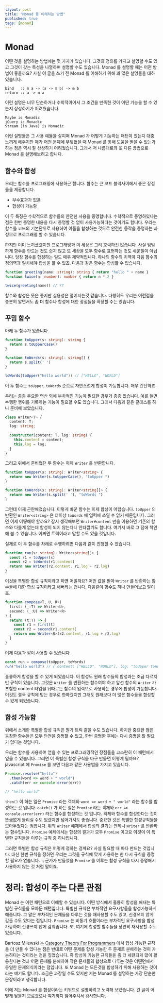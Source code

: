 ```yaml
---
layout: post
title: "Monad 를 이해하는 방법"
published: true
tags: [monad]
---
```


# Monad

어떤 것을 설명하는 방법에는 몇 가지가 있습니다. 그것의 정의를 가지고 설명할 수도 있고 그것이 갖는 특성을 나열하며 설명할 수도 있습니다.
Monad 를 설명할 때는 어떤 방법이 좋을까요? 사실 이 글을 쓰기 전 Monad 를 이해하기 위해 꽤 많은 설명들을 대하였습니다.

```
bind   :: m a -> (a -> m b) -> m b
return :: a -> m a
```
이런 설명은 너무 단순하거나 수학적이어서 그 조건을 만족한 것이 어떤 기능을 할 수 있는지 상상하기가 어려웠습니다.

<!-- more -->

```
Maybe is Monadic
jQuery is Monadic
Stream (in Java) is Monadic
```
이런 설명들은 그 사용 예들을 살피며 Monad 가 어떻게 기능하는 패턴이 있는지 대충 느끼게 해주지만 제가 어떤 문제에 부딫혔을 때 Monad 를 통해 도움을 받을 수 있는가 하는 점은 역시 잘 상상하기 어려웠습니다.
그래서 저 나름대로의 또 다른 방법으로 Monad 를 설명해보려고 합니다.

## 함수와 합성

우리는 함수를 프로그래밍에 사용하곤 합니다. 함수는 큰 코드 블럭사이에서 좋은 장점들을 제공합니다.

- 부수효과가 없음
- 합성이 가능함

이 두 특징은 수학적으로 함수들의 안전한 사용을 증명합니다. 수학적으로 증명하였다는 점은 한번 증명한 내용을 다시 증명할 것 없이 사용가능하다는 것이기도 합니다.
우리는 함수를 코드의 기본단위로 사용하여 이들을 합성하는 것으로 안전한 동작을 증명하는 과정으로 프로그래밍 할 수 있습니다.

하지만 이미 느끼셨겠지만 프로그래밍과 이 세상은 그리 호락하진 않습니다. 사실 엄밀하게 함수를 만드는 것도 쉽지 않고 또 세상을 모두 함수로 표현하는 것도 쉬운일이 아닙니다.
당장 함수를 합성하는 일도 매우 제약적입니다. 하나의 함수의 치역이 다음 함수의 정의역과 일치해야 합성을 할 수 있죠. 다음과 같은 함수는 합성할 수 없습니다.

```typescript
function greeting(name: string): string { return "hello " + name }
function twice(n: number): number { return n * 2 }

twice(greeting(name)) // ??
```

함수와 합성은 뜻은 좋지만 실용성은 떨어지는것 같습니다. 다행히도 우리는 이런점을 충분히 알면서도 좀 더 함수나 합성에 대한 장점들을 확장할 수는 있습니다.


## 꾸밈 함수

아래 두 함수가 있습니다.

```typescript
function toUpper(s: string): string {
  return s.toUpperCase()
}

function toWords(s: string): string[] {
  return s.split(' ')
}

toWords(toUpper("hello world")) // ["HELLO", "WORLD"]
```

이 두 함수는 `toUpper`, `toWords` 순으로 자연스럽게 합성이 가능합니다. 매우 간단하죠.

우리는 종종 주요한 연산 외에 부차적인 기능이 필요한 경우가 종종 있습니다. 예를 들면 수행한 행위를 기록하는 기능이 필요할 수도 있습니다.
그래서 다음과 같은 클래스를 하나 준비해 보았습니다.

```typescript
class Writer<T> {
  content: T;
  log: string;
  
  constructor(content: T, log: string) {
    this.content = content;
    this.log = log;
  }
}
```

그리고 위에서 준비했던 두 함수는 이제 `Writer` 를 반환합니다.

```typescript
function toUpper(s: string): Writer<string> {
  return new Writer(s.toUpperCase(), "toUpper ")
}

function toWords(s: string): Writer<string[]> {
  return new Writer(s.split(' '), "toWords ")
}
```

그런데 이제 곤란해졌습니다. 이렇게 바꾼 함수는 이제 합성이 어렵습니다. `toUpper` 의 반환인 `Writer<string>` 은 더이상 `toWords` 에 입력에 쓰일 수 없기 때문입니다.
그러면 이제 어떻해야 할까요? 잠시 생각해보면 `Writer#content` 만을 이용하면 기존의 함수와 다를게 없는데 합성이 되지 않는다니 안타깝기도 합니다.
여기서 바로 그 점에 착안해 볼 수 있습니다. 어쩌면 트릭이라고 말할 수도 있을 것입니다.

실제로 이 두 함수를 차례로 수행하려면 다음과 같이 진행할 수 있습니다.

```typescript
function run(s: string): Writer<string[]> {
  const r1 = toUpper(s)
  const r2 = toWords(r1.content)
  return new Writer(r2.content, r1.log + r2.log)
}
```

이것을 특별한 합성 규칙이라고 하면 어떨까요? 어떤 값을 받아 `Writer` 를 반환하는 함수들에 대한 합성 규칙이라고 해버리는 겁니다.
다음같이 함수도 하나 만들어보고 말이죠.

```typescript
function compose<T, U, R>(
  first: (_:T) => Writer<U>,
  second: (_:U) => Writer<R>
) {
  return (t:T) => {
    const r1 = first(t)
    const r2 = second(r1.content)
    return new Writer<R>(r2.content, r1.log + r2.log)
  }
}
```

이제 다음과 같이 사용할 수 있습니다.

```typescript
const run = compose(toUpper, toWords)
run("hello world") // { content: ["HELLO", "WORLD"], log: "toUpper toWords " }
```

훌륭하게 합성을 할 수 있게 되었습니다. 이 합성도 원래 함수들의 합성과는 조금 다르지만 규칙이 있습니다.
그것은 `Writer` 를 반환하는 함수여야 하고 앞선 함수의 `Writer` 가 포함한 content 타입을 뒤따르는 함수의 입력으로 사용하는 경우에 합성이 가능합니다.
이것도 결국 규칙에 맞는 경우로 한하겠지만 그래도 원래보다 더 많은 함수들을 합성할 수 있게 되었습니다.

## 합성 가능함

위에서 소개한 특별한 합성 규칙은 뭔가 트릭 같을 수도 있습니다. 하지만 중요한 점은 등장한 함수들은 모두 안전을 증명할 수 있고, 한번 증명한 후에는 다시 증명을 할 필요가 없다는 것입니다.

우리는 함수를 사용하여 얻을 수 있는 프로그래밍적인 장점들을 고스란히 이 패턴에서 얻을 수 있습니다. 그러면 이 특별한 합성 규칙을 마구 만들면 어떻게 될까요?
javascript 에 `Promise` 를 보면 다음과 같은 사용법을 가지고 있습니다.

```javascript
Promise.resolve("hello")
  .then(word => word + " world")
  .catch(err => console.error(err))

// "hello world"
```

`then()` 이 하는 일은 `Promise` 라는 객체와 `word => word + " world"` 라는 함수를 합성하는 것 입니다.
`catch()` 가 하는 일은 `Promise` 라는 객체와 `err => console.error(err)` 라는 함수를 합성하는 것 입니다.
객체와 함수를 합성한다는 것이 뜬금없게 들리실 수도 있겠지만 넘어가셔도 좋습니다. 중요한 것은 특별한 합성규칙들을 모아두었다는 점입니다.
위의 `Writer` 예제에서 합성의 결과는 언제나 `Writer` 를 반환하는 함수입니다. `Promise` 예제에서는 합성의 결과가 모두 `Promise` 이고요
이것이 이 특별한 규칙들을 이루는 규칙 중 하나입니다.

그러면 특별한 합성 규칙은 어떻게 정하는 걸까요? 사실 필요할 때 마다 만드는 것입니다. 대신 한번 규칙을 정하면 우리는 그것을 규칙에 맞게 사용하는 한 다시 규칙을 증명할 필요가 없습니다.
누군가가 만들었을 `Promise` 를 이루는 합성 규칙을 다시 증명해서 사용하지 않는 것 처럼 말이죠.

# 정리: 합성이 주는 다른 관점

Monad 는 이런 패턴으로 이해할 수 있습니다. 어떤 방식에서 훌륭히 합성을 해내는 특별한 규칙들을 모아둔 패턴입니다. 특별한 규칙은 부차적인 요구사항들을 합성가능하게 해줍니다.
그 말은 부차적인 문제들을 다루는 것을 재사용할 수도 있고, 신경쓰지 않게 감출 수도 있다는 점입니다. `Promise` 는 비동기 흐름이라는 부차적인 요구사항을 합성 가능하며 신경쓰지 않게 감춰줍니다.
또, 여기에 합성할 함수들을 당연히 재사용할 수도 있습니다.

Bartosz Milewski 는 [Category Theory For Programmers](https://bartoszmilewski.com/2014/10/28/category-theory-for-programmers-the-preface/) 에서 합성 가능한 규칙을 더 만들 수 있다는 점은 반대로 어떤 문제를 합성 가능한 두 문제로 분해하는 것이 가능하다는 것이라는 점을 짚었습니다.
즉 합성이 가능한 규칙들을 좀 더 세련되게 많이 활용한다는 것과 어떤 문제를 분해하여 작은 문제들의 합성으로 다루는 것은 어떤면에서 동일한 문제의식이라는 점입니다. 
또 Monad 는 모든것을 합성하기 위해 사용하는 것이라는 얘기도 합니다. 조금은 과장일 수도 있지만 저는 Monad 를 설명하는 가장 단순한 문장이라고 생각합니다.

이에 저는 Monad 를 합성이라는 키워드로 설명하려고 노력해 보았습니다. 긴 글이 어떻게 닿을지 모르겠으나 여기까지 읽어주셔서 감사합니다.